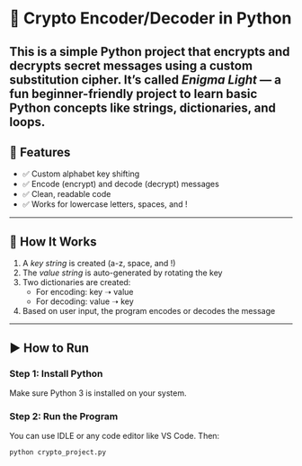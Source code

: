 # 🔐 Crypto Encoder/Decoder in Python

This is a simple Python project that encrypts and decrypts secret messages using a custom substitution cipher. It’s called *Enigma Light* — a fun beginner-friendly project to learn basic Python concepts like strings, dictionaries, and loops.
---
## 📌 Features

- ✅ Custom alphabet key shifting
- ✅ Encode (encrypt) and decode (decrypt) messages
- ✅ Clean, readable code
- ✅ Works for lowercase letters, spaces, and !

---

## 🧠 How It Works

1. A *key string* is created (a-z, space, and !)
2. The *value string* is auto-generated by rotating the key
3. Two dictionaries are created:
   - For encoding: key ➝ value
   - For decoding: value ➝ key
4. Based on user input, the program encodes or decodes the message

---

## ▶ How to Run

### Step 1: Install Python
Make sure Python 3 is installed on your system.

### Step 2: Run the Program
You can use IDLE or any code editor like VS Code. Then:

```bash
python crypto_project.py
